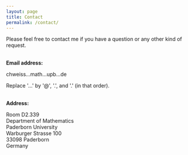 ```yaml
---
layout: page
title: Contact
permalink: /contact/
---
```


Please feel free to contact me if you have a question or any other kind of request.
<br/><br/>

**Email address:**

chweiss...math...upb...de

Replace '...' by '@', '.', and '.' (in that order).
<br/><br/>


**Address:**

Room D2.339\
Department of Mathematics\
Paderborn University\
Warburger Strasse 100\
33098 Paderborn\
Germany
